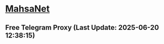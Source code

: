 
# [MahsaNet](https://t.me/mahsa_net)
## Free Telegram Proxy (Last Update: 2025-06-20 12:38:15)

    